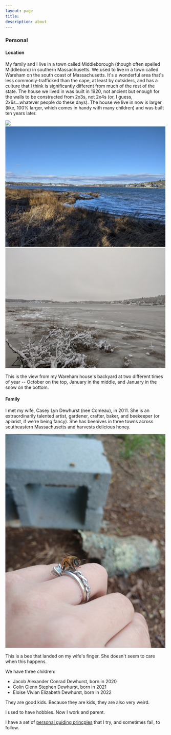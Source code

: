 ```yaml
---
layout: page
title:      
description: about 
---
```



### Personal

#### Location

My family and I live in a town called Middleborough (though often spelled Middleboro) in southern
Massachusetts. 
We used to live in a town called Wareham on the south coast of Massachusetts. 
It's a wonderful area that's less commonly-trafficked than the cape, at least by outsiders, and has a culture that I think is 
significantly different from much of the rest of the state.
The house we lived in was built in 1920, 
not ancient but enough for the walls to be constructed from 
2x3s, not 2x4s (or, I guess, 2x6s...whatever people do these days). 
The house we live in now is larger (like, 100% larger, which comes in handy with many children)
and was built ten years later.

<p float="left">
  <img src="../photos/october-water.jpg" width="500" />
  <img src="../photos/january-water.jpg" width="500" /> 
  <img src="../photos/january-snow-water.jpg" width="500" />
</p>
This is the view from my Wareham house's backyard at two different times of year -- October on the top, January in the middle, and January in the snow on the bottom. 

#### Family

I met my wife, Casey Lyn Dewhurst (nee Comeau), in 2011. 
She is an extraordinarily talented artist, gardener, crafter, baker, and beekeeper (or apiarist, if we're being fancy). She has beehives in three towns across southeastern Massachusetts and harvests delicious honey.
<p float="left">
<img src="../photos/bee-wife-ring.jpg" width="500" />
</p>
This is a bee that landed on my wife's finger. She doesn't seem to care when this happens.


We have three children:

+ Jacob Alexander Conrad Dewhurst, born in 2020
+ Colin Glenn Stephen Dewhurst, born in 2021
+ Eloise Vivian Elizabeth Dewhurst, born in 2022

They are good kids. Because they are kids, they are also very weird.

I used to have hobbies. Now I work and parent.

I have a set of [personal guiding princples](./philosophy/) that I try, 
and sometimes fail, to follow.
